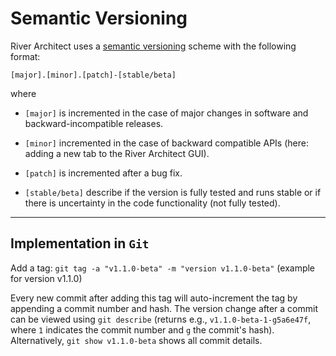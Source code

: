 Semantic Versioning
===================

River Architect uses a [semantic versioning](https://semver.org/) scheme with the following format:

`[major].[minor].[patch]-[stable/beta]`

where

- `[major]` is incremented in the case of major changes in software and backward-incompatible releases.

- `[minor]` incremented in the case of backward compatible APIs (here: adding a new tab to the River Architect GUI).

- `[patch]` is incremented after a bug fix.

- `[stable/beta]` describe if the version is fully tested and runs stable or if there is uncertainty in the code functionality (not fully tested).

***

## Implementation in `Git`

Add a tag: `git tag -a "v1.1.0-beta" -m "version v1.1.0-beta"` (example for version v1.1.0)

Every new commit after adding this tag will auto-increment the tag by appending a commit number and hash. The version change after a commit can be viewed using `git describe` (returns e.g., `v1.1.0-beta-1-g5a6e47f`, where `1` indicates the commit number and `g` the commit's hash). Alternatively, `git show v1.1.0-beta` shows all commit details. 
